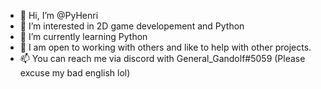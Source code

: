- 👋 Hi, I’m @PyHenri
- 👀 I’m interested in 2D game developement and Python
- 🌱 I’m currently learning Python
- 💞️ I am open to working with others and like to help with other projects.
- 📫 You can reach me via discord with General_Gandolf#5059
(Please excuse my bad english lol)

<!---
PyHenri/PyHenri is a ✨ special ✨ repository because its `README.md` (this file) appears on your GitHub profile.
You can click the Preview link to take a look at your changes.
--->
